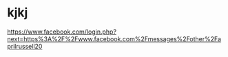 kjkj
====

https://www.facebook.com/login.php?next=https%3A%2F%2Fwww.facebook.com%2Fmessages%2Fother%2Faprilrussell20
